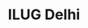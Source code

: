 ---
title: "ILUG Delhi"
logo : "assets/images/community-partners/logo_ilugd.png"
twitter : "ilugdelhi"
---